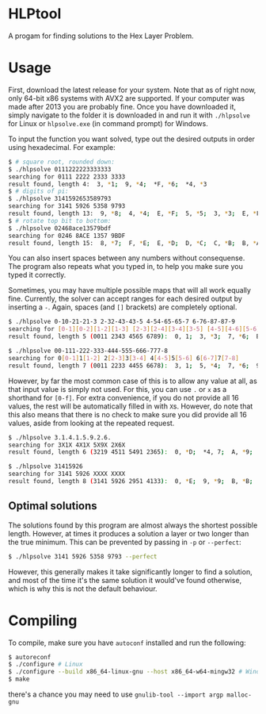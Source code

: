 # HLPtool
A progam for finding solutions to the Hex Layer Problem. 

# Usage
First, download the latest release for your system. Note that as of right now, only 64-bit x86 systems with AVX2 are supported. If your computer was made after 2013 you are probably fine. Once you have downloaded it, simply navigate to the folder it is downloaded in and run it with `./hlpsolve` for Linux or `hlpsolve.exe` (in command prompt) for Windows.

To input the function you want solved, type out the desired outputs in order using hexadecimal. For example:

```bash
$ # square root, rounded down:
$ ./hlpsolve 0111222223333333
searching for 0111 2222 2333 3333
result found, length 4:  3, *1;  9, *4;  *F, *6;  *4, *3
$ # digits of pi:
$ ./hlpsolve 3141592653589793
searching for 3141 5926 5358 9793
result found, length 13:  9, *8;  4, *4;  E, *F;  5, *5;  3, *3;  E, *F;  7, *8;  4, 2;  6, *7;  A, *D;  F, *F;  ^7, *D;  *3, 3
$ # rotate top bit to bottom:
$ ./hlpsolve 02468ace13579bdf
searching for 0246 8ACE 1357 9BDF
result found, length 15:  8, *7;  F, *E;  E, *D;  D, *C;  C, *B;  B, *A;  A, *9;  9, *8;  8, *7;  7, *6;  6, *5;  5, *4;  4, *3;  3, *2;  2, *1
```

You can also insert spaces between any numbers without consequense. The program also repeats what you typed in, to help you make sure you typed it correctly.

Sometimes, you may have multiple possible maps that will all work equally fine. Currently, the solver can accept ranges for each desired output by inserting a `-`. Again, spaces (and `[]` brackets) are completely optional.
```bash
$ ./hlpsolve 0-10-21-21-3 2-32-43-43-5 4-54-65-65-7 6-76-87-87-9
searching for [0-1][0-2][1-2][1-3] [2-3][2-4][3-4][3-5] [4-5][4-6][5-6][5-7] [6-7][6-8][7-8][7-9]
result found, length 5 (0011 2343 4565 6789):  0, 1;  3, *3;  7, *6;  B, *A;  *6, *6

$ ./hlpsolve 00-111-222-333-444-555-666-777-8
searching for 0[0-1]1[1-2] 2[2-3]3[3-4] 4[4-5]5[5-6] 6[6-7]7[7-8]
result found, length 7 (0011 2233 4455 6678):  3, 1;  5, *4;  7, *6;  9, *8;  B, *A;  D, *C;  *7, *6
```

However, by far the most common case of this is to allow any value at all, as that input value is simply not used. For this, you can use `.` or `x` as a shorthand for `[0-f]`. For extra convenience, if you do not provide all 16 values, the rest will be automatically filled in with `X`s. However, do note that this also means that there is no check to make sure you did provide all 16 values, aside from looking at the repeated request.
```bash
$ ./hlpsolve 3.1.4.1.5.9.2.6.
searching for 3X1X 4X1X 5X9X 2X6X
result found, length 6 (3219 4511 5491 2365):  0, *D;  *4, 7;  A, *9;  4, *3;  *7, *9;  9, *9

$ ./hlpsolve 31415926
searching for 3141 5926 XXXX XXXX
result found, length 8 (3141 5926 2951 4133):  0, *E;  9, *9;  B, *B;  ^9, *F;  2, 0;  E, *C;  *5, *D;  *4, 4
```





## Optimal solutions
The solutions found by this program are almost always the shortest possible length. However, at times it produces a solution a layer or two longer than the true minimum. This can be prevented by passing in `-p` or `--perfect`:

```bash
$ ./hlpsolve 3141 5926 5358 9793 --perfect
```

However, this generally makes it take significantly longer to find a solution, and most of the time it's the same solution it would've found otherwise, which is why this is not the default behaviour.

# Compiling
To compile, make sure you have `autoconf` installed and run the following:

```bash
$ autoreconf
$ ./configure # Linux
$ ./configure --build x86_64-linux-gnu --host x86_64-w64-mingw32 # Windows cross-compile
$ make
```

there's a chance you may need to use `gnulib-tool --import argp malloc-gnu` 
